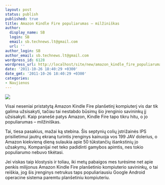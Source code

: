 ```yaml
---
layout: post
status: publish
published: true
title: Amazon Kindle Fire populiarumas – milžiniškas
author:
  display_name: SB
  login: SB
  email: sb.technews.lt@gmail.com
  url: ''
author_login: SB
author_email: sb.technews.lt@gmail.com
wordpress_id: 6128
wordpress_url: http://localhost/site/new/amazon_kindle_fire_populiarumas__milziniskas/
date: '2011-10-26 18:40:29 +0300'
date_gmt: '2011-10-26 18:40:29 +0300'
categories:
- Naujienos
---
```

<div class="imgright"><img src="http://technews.lt/upload/KO-slate-main-lg._V164817986_.jpg"  /></div>
<p>Visai neseniai pristatytą Amazon Kindle Fire planšetinį kompiuterį vis dar tik galima užsisakyti, tačiau tai nestabdo būsimų šio įrenginio savininkų jį užsisakyti. Kaip pranešė patys Amazon, Kindle Fire tapo tikru hitu, o jo populiarumas – milžiniškas.</p>
<p>Tai, tiesa pasakius, mažai ką stebina. Šis septynių colių įstrižainės IPS prisilietimui jautrų ekraną turintis įrenginys kainuoja vos 199 JAV dolerius, o Amazon kiekvieną dieną sulaukia apie 50 tūkstančių išankstinių jo užsakymų. Kompanijai net teko padidinti gamybos apimtis, nes tokio populiarumo nebuvo tikėtasi.</p>
<p>Jei viskas taip klostysis ir toliau, iki metų pabaigos mes turėsime net apie penkis milijonus Amazon Kindle Fire planšetinio kompiuterio savininkų, o tai reiškia, jog šis įrenginys netrukus taps populiariausiu Google Android operacine sistema paremtu planšetiniu kompiuteriu.</p>
